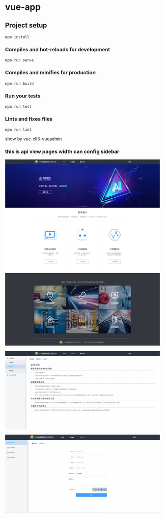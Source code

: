 # vue-app

## Project setup
```
npm install
```

### Compiles and hot-reloads for development
```
npm run serve
```

### Compiles and minifies for production
```
npm run build
```

### Run your tests
```
npm run test
```

### Lints and fixes files
```
npm run lint
```

show by vue-cli3-vueadmin

### this is api view pages width can config sidebar


![image](https://github.com/panhj/vue-newdemo/raw/master/screenshot/home.png)


![image](https://github.com/panhj/vue-newdemo/raw/master/screenshot/artical.png)


![image](https://github.com/panhj/vue-newdemo/raw/master/screenshot/service.png)
